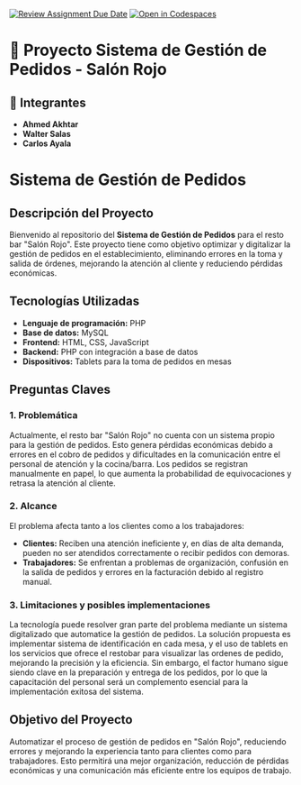 [![Review Assignment Due Date](https://classroom.github.com/assets/deadline-readme-button-22041afd0340ce965d47ae6ef1cefeee28c7c493a6346c4f15d667ab976d596c.svg)](https://classroom.github.com/a/Ql3zNhp1)
[![Open in Codespaces](https://classroom.github.com/assets/launch-codespace-2972f46106e565e64193e422d61a12cf1da4916b45550586e14ef0a7c637dd04.svg)](https://classroom.github.com/open-in-codespaces?assignment_repo_id=18683759)
# 📌 Proyecto Sistema de Gestión de Pedidos - Salón Rojo

## 👥 Integrantes  
- **Ahmed Akhtar**
- **Walter Salas**
- **Carlos Ayala**  
# Sistema de Gestión de Pedidos

## Descripción del Proyecto

Bienvenido al repositorio del **Sistema de Gestión de Pedidos** para el resto bar "Salón Rojo". Este proyecto tiene como objetivo optimizar y digitalizar la gestión de pedidos en el establecimiento, eliminando errores en la toma y salida de órdenes, mejorando la atención al cliente y reduciendo pérdidas económicas.

## Tecnologías Utilizadas

- **Lenguaje de programación:** PHP
- **Base de datos:** MySQL
- **Frontend:** HTML, CSS, JavaScript
- **Backend:** PHP con integración a base de datos
- **Dispositivos:** Tablets para la toma de pedidos en mesas

## Preguntas Claves

### 1. Problemática

Actualmente, el resto bar "Salón Rojo" no cuenta con un sistema propio para la gestión de pedidos. Esto genera pérdidas económicas debido a errores en el cobro de pedidos y dificultades en la comunicación entre el personal de atención y la cocina/barra. Los pedidos se registran manualmente en papel, lo que aumenta la probabilidad de equivocaciones y retrasa la atención al cliente.

### 2. Alcance

El problema afecta tanto a los clientes como a los trabajadores:

- **Clientes:** Reciben una atención ineficiente y, en días de alta demanda, pueden no ser atendidos correctamente o recibir pedidos con demoras.
- **Trabajadores:** Se enfrentan a problemas de organización, confusión en la salida de pedidos y errores en la facturación debido al registro manual.

### 3. Limitaciones y posibles implementaciones

La tecnología puede resolver gran parte del problema mediante un sistema digitalizado que automatice la gestión de pedidos. La solución propuesta es implementar sistema de identificación en cada mesa, y el uso de tablets en los servicios que ofrece el restobar para visualizar las ordenes de pedido, mejorando la precisión y la eficiencia. Sin embargo, el factor humano sigue siendo clave en la preparación y entrega de los pedidos, por lo que la capacitación del personal será un complemento esencial para la implementación exitosa del sistema.

## Objetivo del Proyecto

Automatizar el proceso de gestión de pedidos en "Salón Rojo", reduciendo errores y mejorando la experiencia tanto para clientes como para trabajadores. Esto permitirá una mejor organización, reducción de pérdidas económicas y una comunicación más eficiente entre los equipos de trabajo.

##

